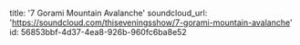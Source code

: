 title: '7 Gorami Mountain Avalanche'
soundcloud_url: 'https://soundcloud.com/thiseveningsshow/7-gorami-mountain-avalanche'
id: 56853bbf-4d37-4ea8-926b-960fc6ba8e52
